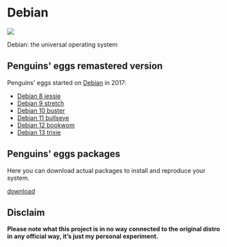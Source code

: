 # Debian
![](/img/debian.svg)

Debian: the universal operating system

## Penguins' eggs remastered version
Penguins' eggs started on <a href="Debian">Debian</a> in 2017:
* [Debian 8 jessie](https://sourceforge.net/projects/penguins-eggs/files/isos/debian/jessie/)
* [Debian 9 stretch](https://sourceforge.net/projects/penguins-eggs/files/isos/debian/stretch/)
* [Debian 10 buster](https://sourceforge.net/projects/penguins-eggs/files/isos/debian/buster/)
* [Debian 11 bullseye](https://sourceforge.net/projects/penguins-eggs/files/isos/debian/bullseye/)
* [Debian 12 bookwom](/debian/bookworm/)
* [Debian 13 trixie](/debian/trixie/)

## Penguins' eggs packages
Here you can download actual packages to install and reproduce your system.

[download](https://penguins-eggs.net/basket/index.php?p=packages%2Fdebs)

## Disclaim
__Please note what this project is in no way connected to the original distro in any official way, it’s just my personal experiment.__

